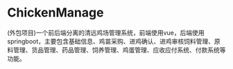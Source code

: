 # ChickenManage
(外包项目)一个前后端分离的清远鸡场管理系统，前端使用vue，后端使用springboot，主要包含基础信息、鸡苗采购、进鸡确认、进鸡审核饲料管理、原料管理、货品管理、药品管理、饲养管理、鸡蛋管理、应收应付系统、付款系统等功能。
